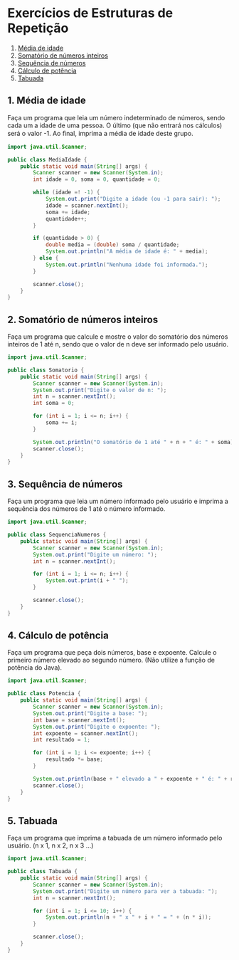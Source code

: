 # Exercícios de Estruturas de Repetição

1. [Média de idade](#1-média-de-idade)
2. [Somatório de números inteiros](#2-somatório-de-números-inteiros)
3. [Sequência de números](#3-sequência-de-números)
4. [Cálculo de potência](#4-cálculo-de-potência)
5. [Tabuada](#5-tabuada)

## 1. Média de idade
Faça um programa que leia um número indeterminado de números, sendo cada um a idade de uma pessoa. O último (que não entrará nos cálculos) será o valor -1. Ao ﬁnal, imprima a média de idade deste grupo.
```java
import java.util.Scanner;

public class MediaIdade {
    public static void main(String[] args) {
        Scanner scanner = new Scanner(System.in);
        int idade = 0, soma = 0, quantidade = 0;

        while (idade =! -1) {
            System.out.print("Digite a idade (ou -1 para sair): ");
            idade = scanner.nextInt();
            soma += idade;
            quantidade++;
        }

        if (quantidade > 0) {
            double media = (double) soma / quantidade;
            System.out.println("A média de idade é: " + media);
        } else {
            System.out.println("Nenhuma idade foi informada.");
        }

        scanner.close();
    }
}
```

## 2. Somatório de números inteiros
Faça um programa que calcule e mostre o valor do somatório dos números inteiros de 1 até n, sendo que o valor de n deve ser informado pelo usuário.
```java
import java.util.Scanner;

public class Somatorio {
    public static void main(String[] args) {
        Scanner scanner = new Scanner(System.in);
        System.out.print("Digite o valor de n: ");
        int n = scanner.nextInt();
        int soma = 0;

        for (int i = 1; i <= n; i++) {
            soma += i;
        }

        System.out.println("O somatório de 1 até " + n + " é: " + soma);
        scanner.close();
    }
}
```

## 3. Sequência de números
Faça um programa que leia um número informado pelo usuário e imprima a sequência dos números de 1 até o número informado.
```java
import java.util.Scanner;

public class SequenciaNumeros {
    public static void main(String[] args) {
        Scanner scanner = new Scanner(System.in);
        System.out.print("Digite um número: ");
        int n = scanner.nextInt();

        for (int i = 1; i <= n; i++) {
            System.out.print(i + " ");
        }

        scanner.close();
    }
}
```

## 4. Cálculo de potência
Faça um programa que peça dois números, base e expoente. Calcule o primeiro número elevado ao segundo número. (Não utilize a função de potência do Java).
```java
import java.util.Scanner;

public class Potencia {
    public static void main(String[] args) {
        Scanner scanner = new Scanner(System.in);
        System.out.print("Digite a base: ");
        int base = scanner.nextInt();
        System.out.print("Digite o expoente: ");
        int expoente = scanner.nextInt();
        int resultado = 1;

        for (int i = 1; i <= expoente; i++) {
            resultado *= base;
        }

        System.out.println(base + " elevado a " + expoente + " é: " + resultado);
        scanner.close();
    }
}
```

## 5. Tabuada
Faça um programa que imprima a tabuada de um número informado pelo usuário. (n x 1, n x 2, n x 3 …)
```java
import java.util.Scanner;

public class Tabuada {
    public static void main(String[] args) {
        Scanner scanner = new Scanner(System.in);
        System.out.print("Digite um número para ver a tabuada: ");
        int n = scanner.nextInt();

        for (int i = 1; i <= 10; i++) {
            System.out.println(n + " x " + i + " = " + (n * i));
        }

        scanner.close();
    }
}
```